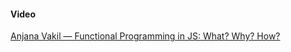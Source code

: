 #### Video
[Anjana Vakil — Functional Programming in JS: What? Why? How?](https://www.youtube.com/watch?v=qtsbZarFzm8)
